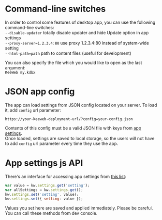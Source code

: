 # Command-line switches

In order to control some features of desktop app, you can use the following command-line switches:  
`--disable-updater` totally disable updater and hide Update option in app settings  
`--proxy-server=1.2.3.4:80` use proxy 1.2.3.4:80 instead of system-wide setting  
`--html-path=path` path to content files (useful for development)  

You can also specify the file which you would like to open as the last argument:  
`KeeWeb my.kdbx`

# JSON app config

The app can load settings from JSON config located on your server. To load it, add `config` url parameter:  
```
https://your-keeweb-deployment-url/?config=your-config.json
```
Contents of this config must be a valid JSON file with keys from [app settings](https://github.com/keeweb/keeweb/blob/master/app/scripts/models/app-settings-model.js#L7).  
Once loaded, settings are saved to local storage, so the users will not have to add `config` url parameter every time they use the app.

# App settings js API

There's an interface for accessing app settings from [this list](https://github.com/keeweb/keeweb/blob/master/app/scripts/models/app-settings-model.js#L8):
```javascript
var value = kw.settings.get('setting');
var allSettings = kw.settings.get();
kw.settings.set('setting', value);
kw.settings.set({ setting: value });
```
Values you set here are saved and applied immediately. Please be careful.  
You can call these methods from dev console.